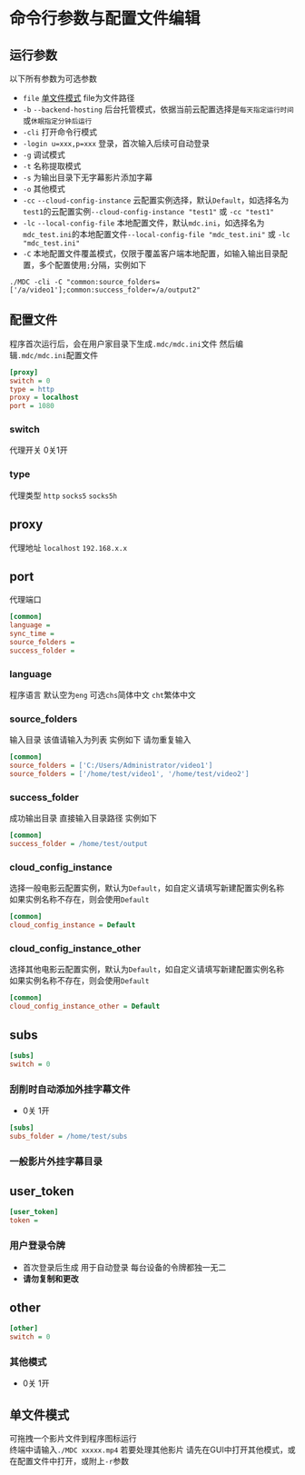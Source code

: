 # 命令行参数与配置文件编辑
## 运行参数
以下所有参数为可选参数
* `file` [单文件模式](#单文件模式) file为文件路径
* `-b` `--backend-hosting` 后台托管模式，依据当前云配置选择是`每天指定运行时间`或`休眠指定分钟后运行`
* `-cli` 打开命令行模式
* `-login u=xxx,p=xxx` 登录，首次输入后续可自动登录
* `-g` 调试模式
* `-t` 名称提取模式
* `-s` 为输出目录下无字幕影片添加字幕
* `-o` 其他模式
* `-cc` `--cloud-config-instance` 云配置实例选择，默认`Default`，如选择名为`test1`的云配置实例`--cloud-config-instance "test1"` 或 `-cc "test1"`
* `-lc` `--local-config-file` 本地配置文件，默认`mdc.ini`，如选择名为`mdc_test.ini`的本地配置文件`--local-config-file "mdc_test.ini"` 或 `-lc "mdc_test.ini"`
* `-C` 本地配置文件覆盖模式，仅限于覆盖客户端本地配置，如输入输出目录配置，多个配置使用`;`分隔，实例如下
```shell
./MDC -cli -C "common:source_folders=['/a/video1'];common:success_folder=/a/output2"
```

## 配置文件
程序首次运行后，会在用户家目录下生成`.mdc/mdc.ini`文件
然后编辑`.mdc/mdc.ini`配置文件

```ini
[proxy]
switch = 0
type = http
proxy = localhost
port = 1080
```
### switch
代理开关 0关1开

### type
代理类型 `http` `socks5` `socks5h`

## proxy
代理地址 `localhost` `192.168.x.x`

## port
代理端口

```ini
[common]
language =
sync_time =
source_folders =
success_folder =
```
### language
程序语言 默认空为`eng` 可选`chs`简体中文 `cht`繁体中文

### source_folders
输入目录 该值请输入为列表 实例如下 请勿重复输入
```ini
[common]
source_folders = ['C:/Users/Administrator/video1']
source_folders = ['/home/test/video1', '/home/test/video2']
```

### success_folder
成功输出目录 直接输入目录路径 实例如下
```ini
[common]
success_folder = /home/test/output
```

### cloud_config_instance
选择一般电影云配置实例，默认为`Default`，如自定义请填写新建配置实例名称  
如果实例名称不存在，则会使用`Default`
```ini
[common]
cloud_config_instance = Default
```

### cloud_config_instance_other
选择其他电影云配置实例，默认为`Default`，如自定义请填写新建配置实例名称  
如果实例名称不存在，则会使用`Default`
```ini
[common]
cloud_config_instance_other = Default
```

## subs
```ini
[subs]
switch = 0
```
### 刮削时自动添加外挂字幕文件 
* 0关 1开

```ini
[subs]
subs_folder = /home/test/subs
```
### 一般影片外挂字幕目录

## user_token
```ini
[user_token]
token =
```
### 用户登录令牌
* 首次登录后生成 用于自动登录 每台设备的令牌都独一无二
* **请勿复制和更改**

## other
```ini
[other]
switch = 0
```
### 其他模式 
* 0关 1开

## 单文件模式
可拖拽一个影片文件到程序图标运行  
终端中请输入`./MDC xxxxx.mp4`
若要处理其他影片 请先在GUI中打开其他模式，或在配置文件中打开，或附上`-r`参数